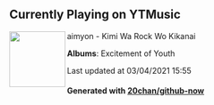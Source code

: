 ## Currently Playing on YTMusic

[<img align="left" width="100" src="https://lh3.googleusercontent.com/CSgt3fJdiDX8QtOW6DmOVYeGB0K2emGmRo7jVSrPkypGB8fcW8MUJCLbNL33Kik0cSJc-Hz9tNXOOXfU">](https://music.youtube.com/watch?v=zfnZxuaVZyM)

aimyon - Kimi Wa Rock Wo Kikanai

**Albums**: Excitement of Youth

Last updated at 03/04/2021 15:55

#### Generated with [20chan/github-now](https://github.com/20chan/github-now)


<!--
**20chan/20chan** is a ✨ _special_ ✨ repository because its `README.md` (this file) appears on your GitHub profile.

Here are some ideas to get you started:

- 🔭 I’m currently working on ...
- 🌱 I’m currently learning ...
- 👯 I’m looking to collaborate on ...
- 🤔 I’m looking for help with ...
- 💬 Ask me about ...
- 📫 How to reach me: ...
- 😄 Pronouns: ...
- ⚡ Fun fact: ...
-->
